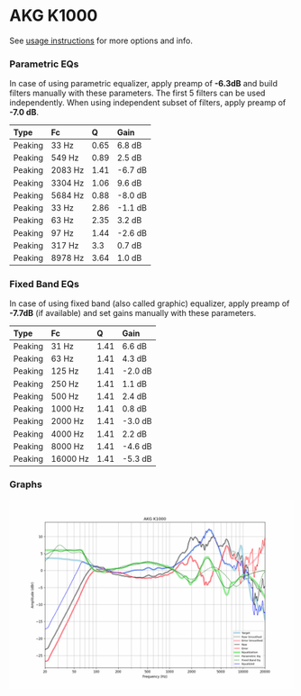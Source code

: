 # AKG K1000
See [usage instructions](https://github.com/jaakkopasanen/AutoEq#usage) for more options and info.

### Parametric EQs
In case of using parametric equalizer, apply preamp of **-6.3dB** and build filters manually
with these parameters. The first 5 filters can be used independently.
When using independent subset of filters, apply preamp of **-7.0 dB**.

| Type    | Fc      |    Q | Gain    |
|:--------|:--------|:-----|:--------|
| Peaking | 33 Hz   | 0.65 | 6.8 dB  |
| Peaking | 549 Hz  | 0.89 | 2.5 dB  |
| Peaking | 2083 Hz | 1.41 | -6.7 dB |
| Peaking | 3304 Hz | 1.06 | 9.6 dB  |
| Peaking | 5684 Hz | 0.88 | -8.0 dB |
| Peaking | 33 Hz   | 2.86 | -1.1 dB |
| Peaking | 63 Hz   | 2.35 | 3.2 dB  |
| Peaking | 97 Hz   | 1.44 | -2.6 dB |
| Peaking | 317 Hz  | 3.3  | 0.7 dB  |
| Peaking | 8978 Hz | 3.64 | 1.0 dB  |

### Fixed Band EQs
In case of using fixed band (also called graphic) equalizer, apply preamp of **-7.7dB**
(if available) and set gains manually with these parameters.

| Type    | Fc       |    Q | Gain    |
|:--------|:---------|:-----|:--------|
| Peaking | 31 Hz    | 1.41 | 6.6 dB  |
| Peaking | 63 Hz    | 1.41 | 4.3 dB  |
| Peaking | 125 Hz   | 1.41 | -2.0 dB |
| Peaking | 250 Hz   | 1.41 | 1.1 dB  |
| Peaking | 500 Hz   | 1.41 | 2.4 dB  |
| Peaking | 1000 Hz  | 1.41 | 0.8 dB  |
| Peaking | 2000 Hz  | 1.41 | -3.0 dB |
| Peaking | 4000 Hz  | 1.41 | 2.2 dB  |
| Peaking | 8000 Hz  | 1.41 | -4.6 dB |
| Peaking | 16000 Hz | 1.41 | -5.3 dB |

### Graphs
![](./AKG%20K1000.png)